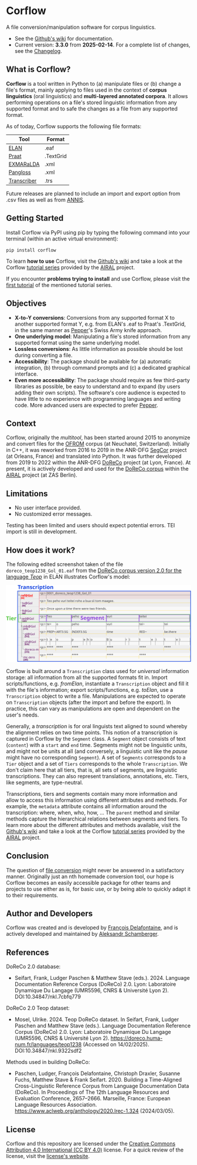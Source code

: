 # Corflow
A file conversion/manipulation software for corpus linguistics.

* See the [Github's wiki](https://github.com/DoReCo/corflow/wiki) for documentation.
* Current version: **3.3.0** from **2025-02-14**. For a complete list of changes, see the [Changelog](CHANGELOG.md).

## What is Corflow?

**Corflow** is a tool written in Python to (a) manipulate files or (b) change a file's format, mainly applying to files used in the context of **corpus linguistics** (oral linguistics) and **multi-layered annotated corpora**. It allows performing operations on a file's stored linguistic information from any supported format and to safe the changes as a file from any supported format.

As of today, Corflow supports the following file formats:

|Tool|Format|
|---|---|
|[ELAN](https://archive.mpi.nl/tla/elan)|.eaf|
|[Praat](https://www.fon.hum.uva.nl/praat/)|.TextGrid|
|[EXMARaLDA](https://exmaralda.org/de/)|.xml|
|[Pangloss](https://github.com/CNRS-LACITO/Pangloss_website)|.xml|
|[Transcriber](https://software.sil.org/toolbox/)|.trs|

Future releases are planned to include an import and export option from .csv files as well as from [ANNIS](https://corpus-tools.org/annis/).

## Getting Started

Install Corflow via PyPI using pip by typing the following command into your terminal (within an active virtual environment):

```shell
pip install corflow
```

To learn **how to use** Corflow, visit the [Github's wiki](https://github.com/DoReCo/corflow/wiki) and take a look at the Corflow [tutorial series](https://github.com/a-leks-icon/AIRAL/tree/main/corflow_scripts/tutorials) provided by the [AIRAL](https://github.com/a-leks-icon/AIRAL) project.

If you encounter **problems trying to install** and use Corflow, please visit the [first tutorial](https://github.com/a-leks-icon/AIRAL/tree/main/corflow_scripts/tutorials/00_getting_started) of the mentioned tutorial series. 

## Objectives

* **X-to-Y conversions**: Conversions from any supported format X to another supported format Y, e.g. from ELAN's .eaf to Praat's .TextGrid, in the same manner as [Pepper](https://corpus-tools.org/pepper)'s Swiss Army knife approach.
* **One underlying model**: Manipulating a file's stored information from any supported format using the same underlying model.
* **Lossless conversions**: As little information as possible should be lost during converting a file.
* **Accessibility**: The package should be available for (a) automatic integration, (b) through command prompts and (c) a dedicated graphical interface.
* **Even more accessibility**: The package should require as few third-party libraries as possible, be easy to understand and to expand (by users adding their own scripts). The software's core audience is expected to have little to no experience with programming languages and writing code. More advanced users are expected to prefer [Pepper](https://corpus-tools.org/pepper/). 

## Context

Corflow, originally the *multitool*, has been started around 2015 to anonymize and convert files for the [OFROM](https://ofrom.unine.ch/) corpus (at Neuchatel, Switzerland). Initially in C++, it was reworked from 2016 to 2019 in the ANR-DFG [SegCor](segcor.cnrs.fr) project (at Orleans, France) and translated into Python. It was further developed from 2019 to 2022 within the ANR-DFG [DoReCo](https://doreco.info/) project (at Lyon, France). At present, it is actively developed and used for the [DoReCo corpus](https://doreco.huma-num.fr/) within the [AIRAL](https://www.leibniz-zas.de/en/research/research-areas/laboratory-phonology/airal) project (at ZAS Berlin).

## Limitations

* No user interface provided.
* No customized error messages.

Testing has been limited and users should expect potential errors. TEI import is still in development. 

## How does it work?

The following edited screenshot taken of the file `doreco_teop1238_Gol_01.eaf` from the [DoReCo corpus version 2.0 for the language *Teop*](https://doreco.huma-num.fr/languages/teop1238) in ELAN illustrates Corflow's model:

![Screenshot of the file 'doreco_teop1238_Gol_01.eaf' with added rectangles displaying Corflow classes and objects 'Transcription', 'Tier' and 'Segment'.](corflow_classes_elan_example.png)

Corflow is built around a `Transcription` class used for *universal* information storage: all information from all the supported formats fit in. Import scripts/functions, e.g. *fromElan*, instantiate a `Transcription` object and fill it with the file's information; export scripts/functions, e.g. *toElan*, use a `Transcription` object to write a file. Manipulations are expected to operate on `Transcription` objects (after the import and before the export). In practice, this can vary as manipulations are open and dependent on the user's needs.

Generally, a *transcription* is for oral linguists text aligned to sound whereby the alignment relies on two time points. This notion of a transcription is captured in Corflow by the `Segment` class. A `Segment` object consists of text (`content`) with a `start` and `end` time. Segments might not be linguistic units, and might not be units at all (and conversely, a linguistic unit like the *pause* might have no corresponding `Segment`). A set of `Segments` corresponds to a `Tier` object and a set of `Tiers` corresponds to the whole `Transcription`. We don't claim here that all tiers, that is, all sets of segments, are linguistic transcriptions. They can also represent translations, annotations, etc. Tiers, like segments, are type-neutral.

Transcriptions, tiers and segments contain many more information and allow to access this information using different attributes and methods. For example, the `metadata` attribute contains all information around the transcription: where, when, who, how, ... The `parent` method and similar methods capture the hierarchical relations between segments and tiers. To learn more about the different attributes and methods available, visit the [Github's wiki](https://github.com/DoReCo/corflow/wiki) and take a look at the Corflow [tutorial series](https://github.com/a-leks-icon/AIRAL/tree/main/corflow_scripts/tutorials) provided by the [AIRAL](https://github.com/a-leks-icon/AIRAL) project.

## Conclusion

The question of [file conversion](https://corflo.hypotheses.org/122) might never be answered in a satisfactory manner. Originally just an nth homemade conversion tool, our hope is Corflow becomes an easily accessible package for other teams and projects to use either as is, for basic use, or by being able to quickly adapt it to their requirements.

## Author and Developers

Corflow was created and is developed by [François Delafontaine](https://github.com/Delafontainef), and is actively developed and maintained by [Aleksandr Schamberger](https://github.com/a-leks-icon).

## References

DoReCo 2.0 database:

* Seifart, Frank, Ludger Paschen & Matthew Stave (eds.). 2024. Language Documentation Reference Corpus (DoReCo) 2.0. Lyon: Laboratoire Dynamique Du Langage (UMR5596, CNRS & Université Lyon 2). DOI:10.34847/nkl.7cbfq779

DoReCo 2.0 Teop dataset:

* Mosel, Ulrike. 2024. Teop DoReCo dataset. In Seifart, Frank, Ludger Paschen and Matthew Stave (eds.). Language Documentation Reference Corpus (DoReCo) 2.0. Lyon: Laboratoire Dynamique Du Langage (UMR5596, CNRS & Université Lyon 2). https://doreco.huma-num.fr/languages/teop1238 (Accessed on 14/02/2025). DOI:10.34847/nkl.9322sdf2

Methods used in building DoReCo:

* Paschen, Ludger, François Delafontaine, Christoph Draxler, Susanne Fuchs, Matthew Stave & Frank Seifart. 2020. Building a Time-Aligned Cross-Linguistic Reference Corpus from Language Documentation Data (DoReCo). In Proceedings of The 12th Language Resources and Evaluation Conference, 2657–2666. Marseille, France: European Language Resources Association. https://www.aclweb.org/anthology/2020.lrec-1.324 (2024/03/05).

## License

Corflow and this repository are licensed under the [Creative Commons Attribution 4.0 International (CC BY 4.0)](LICENSE) license. For a quick review of the license, visit the [license's website](https://creativecommons.org/licenses/by/4.0/).
